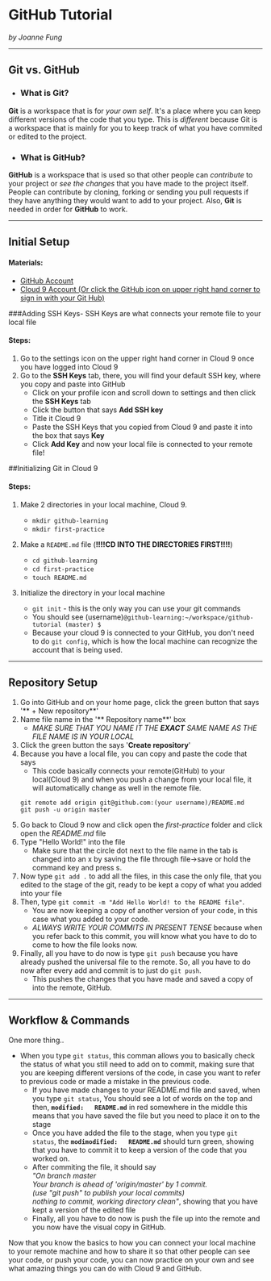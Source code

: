 # GitHub Tutorial

_by Joanne Fung_

---
## Git vs. GitHub
* ### What is Git?

 **Git** is a workspace that is for _your own self_. It's a place where you can keep different versions of the code that you type. This is _different_ because Git is a workspace that is mainly for you to keep track of what you have commited or edited to the project.

* ### What is GitHub?

 **GitHub** is a workspace that is used so that other people can _contribute_ to your project or _see the changes_ that you have made to the project itself. People can contribute by cloning, forking or sending you pull requests if they have anything they would want to add to your project. Also, **Git** is needed in order for **GitHub** to work.
    
---
## Initial Setup

#### Materials:
* [GitHub Account](https://github.com/join)
* [Cloud 9 Account (Or click the GitHub icon on upper right hand corner to sign in with your Git Hub)](https://c9.io)


###Adding SSH Keys- 
SSH Keys are what connects your remote file to your local file
#### Steps:

1. Go to the settings icon on the upper right hand corner in Cloud 9 once you have logged into Cloud 9
2. Go to the **SSH Keys** tab, there, you will find your default SSH key, where you copy and paste into GitHub
    * Click on your profile icon and scroll down to settings and then click the **SSH Keys** tab
    * Click the button that says **Add SSH key**
    * Title it Cloud 9
    * Paste the SSH Keys that you copied from Cloud 9 and paste it into the box that says **Key**
    * Click **Add Key** and now your local file is connected to your remote file!

##Initializing Git in Cloud 9

#### Steps:

1. Make 2 directories in your local machine, Cloud 9.
    * `mkdir github-learning`
    * `mkdir first-practice`
2. Make a `README.md` file (**!!!!CD INTO THE DIRECTORIES FIRST!!!!**)
    * `cd github-learning`
    * `cd first-practice`
    * `touch README.md`

3. Initialize the directory in your local machine  
    * `git init` - this is the only way you can use your git commands
    * You should see (username)`@github-learning:~/workspace/github-tutorial (master) $`
    * Because your cloud 9 is connected to your GitHub, you don't need to do `git config`, which is how the local machine can recognize the account that is being used.

---
## Repository Setup

1. Go into GitHub and on your home page, click the green button that says '** + New repository**'
2. Name file name in the '** Repository name**' box
    * _MAKE SURE THAT YOU NAME IT THE **EXACT** SAME NAME AS THE FILE NAME IS IN YOUR LOCAL_
3. Click the green button the says '**Create repository**'
4. Because you have a local file, you can copy and paste the code that says
    * This code basically connects your remote(GitHub) to your local(Cloud 9) and when you push a change from your local file, it will automatically change as well in the remote file.
    ```
    git remote add origin git@github.com:(your username)/README.md
    git push -u origin master
    ```
5. Go back to Cloud 9 now and click open the _first-practice_ folder and click open the _README.md_ file
6. Type "Hello World!" into the file
    * Make sure that the circle dot next to the file name in the tab is changed into an x by saving the file through file->save or hold the command key and press s.
7. Now type `git add .` to add all the files, in this case the only file, that you edited to the stage of the git, ready to be kept a copy of what you added into your file
8. Then, type `git commit -m "Add Hello World! to the README file"`.
    * You are now keeping a copy of another version of your code, in this case what you added to your code.
    * _ALWAYS WRITE YOUR COMMITS IN PRESENT TENSE_ because when you refer back to this commit, you will know what you have to do to come to how the file looks now.
9. Finally, all you have to do now is type `git push` because you have already pushed the universal file to the remote. So, all you have to do now after every add and commit is to just do `git push`.
    * This pushes the changes that you have made and saved a copy of into the remote, GitHub.

---
## Workflow & Commands

One more thing..

* When you type `git status`, this comman allows you to basically check the status of what you still need to add on to commit, making sure that you are keeping different versions of the code, in case you want to refer to previous code or made a mistake in the previous code.
    * If you have made changes to your README.md file and saved, when you type `git status`, You should see a lot of words on the top and then, **`modified:   README.md`** in red somewhere in the middle this means that you have saved the file but you need to place it on to the stage
    * Once you have added the file to the stage, when you type `git status`, the **`modimodified:   README.md`** should turn green, showing that you have to commit it to keep a version of the code that you worked on.
    * After commiting the file, it should say  
    _"On branch master  
    Your branch is ahead of 'origin/master' by 1 commit.  
    (use "git push" to publish your local commits)   
    nothing to commit, working directory clean"_, showing that you have kept a version of the edited file
    * Finally, all you have to do now is push the file up into the remote and you now have the visual copy in GitHub.

Now that you know the basics to how you can connect your local machine to your remote machine and how to share it so that other people can see your code, or push your code, you can now practice on your own and see what amazing things you can do with Cloud 9 and GitHub.